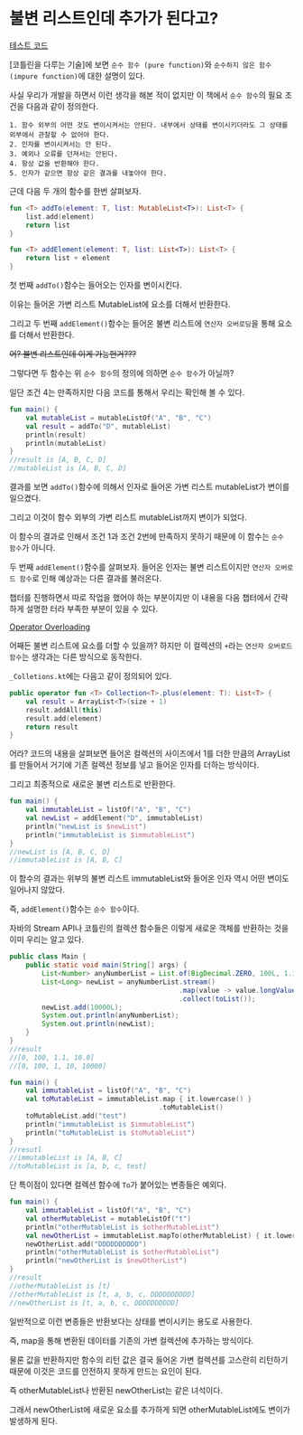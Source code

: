 # 불변 리스트인데 추가가 된다고?

[테스트 코드](https://github.com/basquiat78/kotlin-basic-for-you/blob/main/code/thinkabout/kotlin/PureFunction.kt)

[코틀린을 다루는 기술]에 보면 `순수 함수 (pure function)`와 `순수하지 않은 함수 (impure function)`에 대한 설명이 있다.

사실 우리가 개발을 하면서 이런 생각을 해본 적이 없지만 이 책에서 `순수 함수`의 필요 조건을 다음과 같이 정의한다.

```
1. 함수 외부의 어떤 것도 변이시켜서는 안된다. 내부에서 상태를 변이시키더라도 그 상태를 외부에서 관찰할 수 없어야 한다.
2. 인자를 변이시켜서는 안 된다.
3. 예외나 오류를 던져서는 안된다.
4. 항상 값을 반환해야 한다.
5. 인자가 같으면 항상 같은 결과를 내놓아야 한다.
```

근데 다음 두 개의 함수를 한번 살펴보자.

```kotlin
fun <T> addTo(element: T, list: MutableList<T>): List<T> {
    list.add(element)
    return list
}

fun <T> addElement(element: T, list: List<T>): List<T> {
    return list + element
}
```

첫 번째 `addTo()`함수는 들어오는 인자를 변이시킨다.

이유는 들어온 가변 리스트 MutableList에 요소를 더해서 반환한다.

그리고 두 번째 `addElement()`함수는 들어온 불변 리스트에 `연산자 오버로딩`을 통해 요소를 더해서 반환한다.

~~어? 불변 리스트인데 이게 가능헌거???~~

그렇다면 두 함수는 위 `순수 함수`의 정의에 의하면 `순수 함수`가 아닐까?

일단 조건 4는 만족하지만 다음 코드를 통해서 우리는 확인해 볼 수 있다.

```kotlin
fun main() {
    val mutableList = mutableListOf("A", "B", "C")
    val result = addTo("D", mutableList)
    println(result)
    println(mutableList)
}
//result is [A, B, C, D]
//mutableList is [A, B, C, D]
```
결과를 보면 `addTo()`함수에 의해서 인자로 들어온 가변 리스트 mutableList가 변이를 일으켰다.

그리고 이것이 함수 외부의 가변 리스트 mutableList까지 변이가 되었다.

이 함수의 결과로 인해서 조건 1과 조건 2번에 만족하지 못하기 때문에 이 함수는 `순수 함수`가 아니다.

두 번째 `addElement()`함수를 살펴보자. 들어온 인자는 불변 리스트이지만 `연산자 오버로드 함수`로 인해 예상과는 다른 결과를 불러온다.

챕터를 진행하면서 따로 작업을 했어야 하는 부분이지만 이 내용을 다음 챕터에서 간략하게 설명한 터라 부족한 부분이 있을 수 있다.

[Operator Overloading](https://github.com/basquiat78/kotlin-basic-for-you/tree/main/code/arryanacollection#operator-overloading)

어째든 불변 리스트에 요소를 더할 수 있을까? 하지만 이 컬렉션의 `+`라는 `연산자 오버로드 함수`는 생각과는 다른 방식으로 동작한다.

`_Colletions.kt`에는 다음고 같이 정의되어 있다.

```kotlin
public operator fun <T> Collection<T>.plus(element: T): List<T> {
    val result = ArrayList<T>(size + 1)
    result.addAll(this)
    result.add(element)
    return result
}
```
어라? 코드의 내용을 살펴보면 들어온 컬렉션의 사이즈에서 1를 더한 만큼의 ArrayList를 만들어서 거기에 기존 컬렉션 정보를 넣고 들어온 인자를 더하는 방식이다.

그리고 최종적으로 새로운 불변 리스트로 반환한다.

```kotlin
fun main() {
    val immutableList = listOf("A", "B", "C")
    val newList = addElement("D", immutableList)
    println("newList is $newList")
    println("immutableList is $immutableList")
}
//newList is [A, B, C, D]
//immutableList is [A, B, C]
```
이 함수의 결과는 위부의 불변 리스트 immutableList와 들어온 인자 역시 어떤 변이도 일어나지 않았다.

즉, `addElement()`함수는 `순수 함수`이다.

자바의 Stream API나 코틀린의 컬렉션 함수들은 이렇게 새로운 객체를 반환하는 것을 이미 우리는 알고 있다.

```java
public class Main {
    public static void main(String[] args) {
        List<Number> anyNumberList = List.of(BigDecimal.ZERO, 100L, 1.1, 10F);
        List<Long> newList = anyNumberList.stream()
                                          .map(value -> value.longValue())
                                          .collect(toList());
        newList.add(10000L);
        System.out.println(anyNumberList);
        System.out.println(newList);
    }
}
//result
//[0, 100, 1.1, 10.0]
//[0, 100, 1, 10, 10000]
```

```kotlin
fun main() {
    val immutableList = listOf("A", "B", "C")
    val toMutableList = immutableList.map { it.lowercase() }
                                     .toMutableList()
    toMutableList.add("test")
    println("immutableList is $immutableList")
    println("toMutableList is $toMutableList")
}
//resutl
//immutableList is [A, B, C]
//toMutableList is [a, b, c, test]
```

단 특이점이 있다면 컬렉션 함수에 `To`가 붙어있는 변종들은 예외다.

```kotlin
fun main() {
    val immutableList = listOf("A", "B", "C")
    val otherMutableList = mutableListOf("t")
    println("otherMutableList is $otherMutableList")
    val newOtherList = immutableList.mapTo(otherMutableList) { it.lowercase() }
    newOtherList.add("DDDDDDDDDD")
    println("otherMutableList is $otherMutableList")
    println("newOtherList is $newOtherList")
}
//result
//otherMutableList is [t]
//otherMutableList is [t, a, b, c, DDDDDDDDDD]
//newOtherList is [t, a, b, c, DDDDDDDDDD]
```
일반적으로 이런 변종들은 반환보다는 상태를 변이시키는 용도로 사용한다.

즉, map을 통해 변환된 데이터를 기존의 가변 컬렉션에 추가하는 방식이다.

물론 값을 반환하지만 함수의 리턴 값은 결국 들어온 가변 컬렉션를 고스란히 리턴하기 때문에 이것은 코드를 안전하지 못하게 만드는 요인이 된다.

즉 otherMutableList나 반환된 newOtherList는 같은 녀석이다.

그래서 newOtherList에 새로운 요소를 추가하게 되면 otherMutableList에도 변이가 발생하게 된다.